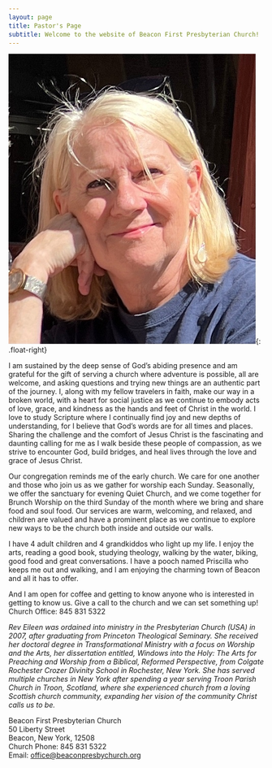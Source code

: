 ```yaml
---
layout: page
title: Pastor's Page
subtitle: Welcome to the website of Beacon First Presbyterian Church!
---
```


![Reverend Eileen](images/IMG_2906.jpg){: .float-right}

I am sustained by the deep sense of God’s abiding presence and am grateful for the gift of serving a church where adventure is possible, all are welcome, and asking questions and trying new things are an authentic part of the journey. I, along with my fellow travelers in faith, make our way in a broken world, with a heart for social justice as we continue to embody acts of love, grace, and kindness as the hands and feet of Christ in the world.  I love to study Scripture where I continually find joy and new depths of understanding, for I believe that God’s words are for all times and places. Sharing the challenge and the comfort of Jesus Christ is the fascinating and daunting calling for me as I walk beside these people of compassion, as we strive to encounter God, build bridges, and heal lives through the love and grace of Jesus Christ.

Our congregation reminds me of the early church. We care for one another and those who join us as we gather for worship each Sunday. Seasonally, we offer the sanctuary for evening Quiet Church, and we come together for Brunch Worship on the third Sunday of the month where we bring and share food and soul food. Our services are warm, welcoming, and relaxed, and children are valued and have a prominent place as we continue to explore new ways to be the church both inside and outside our walls. 

I have 4 adult children and 4 grandkiddos who light up my life.  I enjoy the arts, reading a good book, studying theology, walking by the water, biking, good food and great conversations. I have a pooch named Priscilla who keeps me out and walking, and I am enjoying the charming town of Beacon and all it has to offer.

And I am open for coffee and getting to know anyone who is interested in getting to know us. Give a call to the church and we can set something up! Church Office: 845 831 5322

_Rev Eileen was ordained into ministry in the Presbyterian Church (USA) in 2007, after graduating from Princeton Theological Seminary. She received her   doctoral degree in Transformational Ministry with a focus on Worship and the Arts, her dissertation entitled, Windows into the Holy: The Arts for   Preaching and Worship from a Biblical, Reformed Perspective, from Colgate Rochester Crozer Divinity School in Rochester, New York.  She has served   multiple churches in New York after spending a year serving Troon Parish Church in Troon, Scotland, where she experienced church from a loving Scottish   church community, expanding her vision of the community Christ calls us to be._


Beacon First Presbyterian Church<br/>
50 Liberty Street<br/>
Beacon, New York, 12508<br/>
Church Phone: 845 831 5322<br/>
Email: office@beaconpresbychurch.org<br/>
